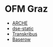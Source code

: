 # OFM Graz

* [ARCHE](https://github.com/ofmgraz/ofm-arche)
* [dse-static](https://ofmgraz.github.io/ofm-static/)
* [Transkribus](https://github.com/ofmgraz/transkribus-out)
* [Baserow](https://baserow.acdh-dev.oeaw.ac.at/database/488/table/2759/10476)
